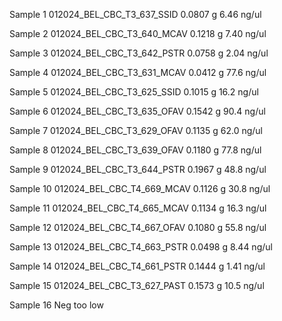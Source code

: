 Sample 1
012024_BEL_CBC_T3_637_SSID
	0.0807 g
	6.46 ng/ul

Sample 2
012024_BEL_CBC_T3_640_MCAV
	0.1218 g
	7.40 ng/ul
	
Sample 3
012024_BEL_CBC_T3_642_PSTR
	0.0758 g
	2.04 ng/ul
	
Sample 4
012024_BEL_CBC_T3_631_MCAV
	0.0412 g
	77.6 ng/ul
	
Sample 5
012024_BEL_CBC_T3_625_SSID
	0.1015 g
	16.2 ng/ul
	
Sample 6
012024_BEL_CBC_T3_635_OFAV
	0.1542 g
	90.4 ng/ul
	
Sample 7
012024_BEL_CBC_T3_629_OFAV
	0.1135 g
	62.0 ng/ul
	
Sample 8
012024_BEL_CBC_T3_639_OFAV
	0.1180 g
	77.8 ng/ul
	
Sample 9
012024_BEL_CBC_T3_644_PSTR
	0.1967 g
	48.8 ng/ul
	
Sample 10
012024_BEL_CBC_T4_669_MCAV
	0.1126 g
	30.8 ng/ul
	
Sample 11
012024_BEL_CBC_T4_665_MCAV
	0.1134 g
	16.3 ng/ul
	
Sample 12
012024_BEL_CBC_T4_667_OFAV
	0.1080 g
	55.8 ng/ul
	
Sample 13
012024_BEL_CBC_T4_663_PSTR
	0.0498 g
	8.44 ng/ul
	
Sample 14
012024_BEL_CBC_T4_661_PSTR
	0.1444 g
	1.41 ng/ul
	
Sample 15
012024_BEL_CBC_T3_627_PAST
	0.1573 g
	10.5 ng/ul
	
Sample 16 
Neg
too low